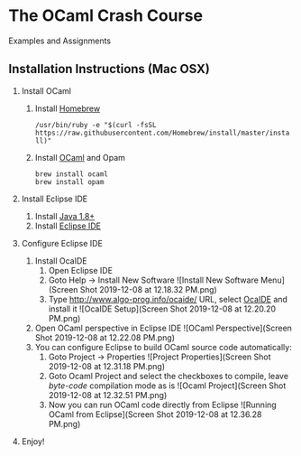 # The OCaml Crash Course
Examples and Assignments

## Installation Instructions (Mac OSX)
1. Install OCaml
    1. Install [Homebrew](https://brew.sh/)
    
        ```/usr/bin/ruby -e "$(curl -fsSL https://raw.githubusercontent.com/Homebrew/install/master/install)"```
        
    2. Install [OCaml](https://ocaml.org/) and Opam
    
        ```
        brew install ocaml
        brew install opam
        ```
    
2. Install Eclipse IDE
    1. Install [Java 1.8+](https://www.oracle.com/technetwork/java/javase/overview/index.html)
    2. Install [Eclipse IDE](https://www.eclipse.org/ide/)

3. Configure Eclipse IDE
    1. Install OcaIDE
        1. Open Eclipse IDE
        2. Goto Help -> Install New Software
            ![Install New Software Menu](Screen Shot 2019-12-08 at 12.18.32 PM.png)
        3. Type http://www.algo-prog.info/ocaide/ URL, select [OcaIDE](http://www.algo-prog.info/ocaide/) and install it
            ![OcaIDE Setup](Screen Shot 2019-12-08 at 12.20.20 PM.png)
    2. Open OCaml perspective in Eclipse IDE
        ![OCaml Perspective](Screen Shot 2019-12-08 at 12.22.08 PM.png)
    3. You can configure Eclipse to build OCaml source code automatically:
        1. Goto Project -> Properties
        ![Project Properties](Screen Shot 2019-12-08 at 12.31.18 PM.png)
        2. Goto Ocaml Project and select the checkboxes to compile, leave *byte-code* compilation mode as is
        ![Ocaml Project](Screen Shot 2019-12-08 at 12.32.51 PM.png)
        3. Now you can run OCaml code directly from Eclipse
        ![Running OCaml from Eclipse](Screen Shot 2019-12-08 at 12.36.28 PM.png)

4. Enjoy!
